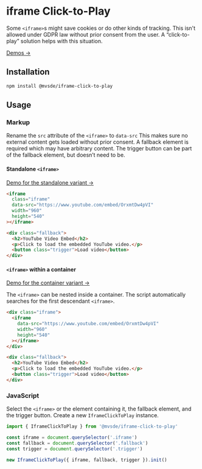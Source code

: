 # iframe Click-to-Play

Some `<iframe>`s might save cookies or do other kinds of tracking. This isn't allowed under GDPR law without prior consent from the user. A “click-to-play” solution helps with this situation.

[Demos →](https://iframe-click-to-play.fynn.be)

## Installation

```bash
npm install @mvsde/iframe-click-to-play
```

## Usage

### Markup

Rename the `src` attribute of the `<iframe>` to `data-src` This makes sure no external content gets loaded without prior consent. A fallback element is required which may have arbitrary content. The trigger button can be part of the fallback element, but doesn’t need to be.

#### Standalone `<iframe>`

[Demo for the standalone variant →](https://iframe-click-to-play.fynn.be/standalone.html)

```html
<iframe
  class="iframe"
  data-src="https://www.youtube.com/embed/OrxmtDw4pVI"
  width="960"
  height="540"
></iframe>

<div class="fallback">
  <h2>YouTube Video Embed</h2>
  <p>Click to load the embedded YouTube video.</p>
  <button class="trigger">Load video</button>
</div>
```

#### `<iframe>` within a container

[Demo for the container variant →](https://iframe-click-to-play.fynn.be/container.html)

The `<iframe>` can be nested inside a container. The script automatically searches for the first descendant `<iframe>`.

```html
<div class="iframe">
  <iframe
    data-src="https://www.youtube.com/embed/OrxmtDw4pVI"
    width="960"
    height="540"
  ></iframe>
</div>

<div class="fallback">
  <h2>YouTube Video Embed</h2>
  <p>Click to load the embedded YouTube video.</p>
  <button class="trigger">Load video</button>
</div>
```

### JavaScript

Select the `<iframe>` or the element containing it, the fallback element, and the trigger button. Create a new `IframeClickToPlay` instance.

```js
import { IframeClickToPlay } from '@mvsde/iframe-click-to-play'

const iframe = document.querySelector('.iframe')
const fallback = document.querySelector('.fallback')
const trigger = document.querySelector('.trigger')

new IframeClickToPlay({ iframe, fallback, trigger }).init()
```
